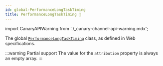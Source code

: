 ```yaml
---
id: global-PerformanceLongTaskTiming
title: PerformanceLongTaskTiming 🧪
---
```


import CanaryAPIWarning from './\_canary-channel-api-warning.mdx';

<CanaryAPIWarning />

The global [`PerformanceLongTaskTiming`](https://developer.mozilla.org/en-US/docs/Web/API/PerformanceLongTaskTiming) class, as defined in Web specifications.

:::warning Partial support
The value for the `attribution` property is always an empty array.
:::
